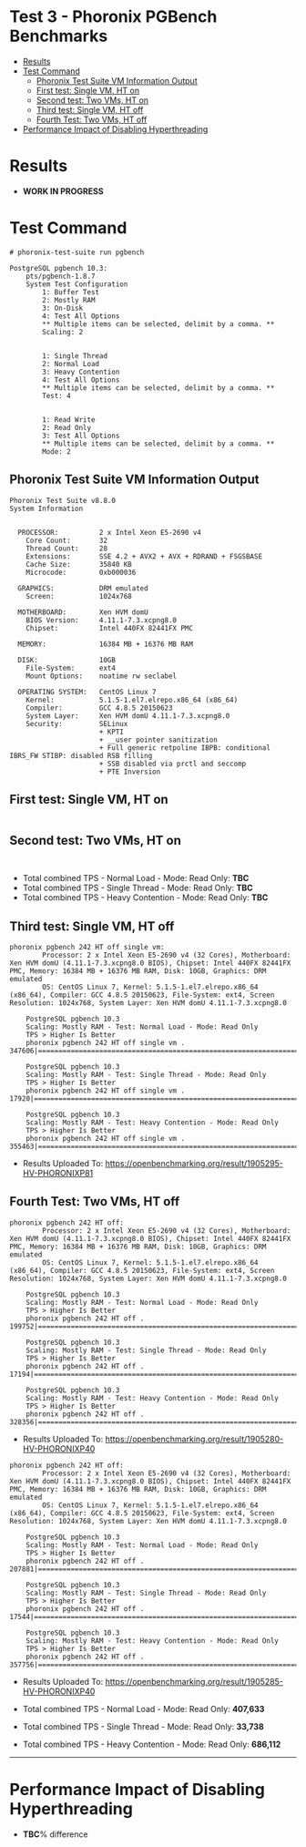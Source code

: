 # Test 3 - Phoronix PGBench Benchmarks

<!-- MarkdownTOC -->

- [Results](#results)
- [Test Command](#test-command)
    - [Phoronix Test Suite VM Information Output](#phoronix-test-suite-vm-information-output)
    - [First test: Single VM, HT on](#first-test-single-vm-ht-on)
    - [Second test: Two VMs, HT on](#second-test-two-vms-ht-on)
    - [Third test: Single VM, HT off](#third-test-single-vm-ht-off)
    - [Fourth Test: Two VMs, HT off](#fourth-test-two-vms-ht-off)
- [Performance Impact of Disabling Hyperthreading](#performance-impact-of-disabling-hyperthreading)

<!-- /MarkdownTOC -->

<a id="results"></a>
# Results

- **WORK IN PROGRESS**

<a id="test-command"></a>
# Test Command

```
# phoronix-test-suite run pgbench

PostgreSQL pgbench 10.3:
    pts/pgbench-1.8.7
    System Test Configuration
        1: Buffer Test
        2: Mostly RAM
        3: On-Disk
        4: Test All Options
        ** Multiple items can be selected, delimit by a comma. **
        Scaling: 2


        1: Single Thread
        2: Normal Load
        3: Heavy Contention
        4: Test All Options
        ** Multiple items can be selected, delimit by a comma. **
        Test: 4


        1: Read Write
        2: Read Only
        3: Test All Options
        ** Multiple items can be selected, delimit by a comma. **
        Mode: 2
```

<a id="phoronix-test-suite-vm-information-output"></a>
## Phoronix Test Suite VM Information Output
```
Phoronix Test Suite v8.8.0
System Information


  PROCESSOR:          2 x Intel Xeon E5-2690 v4
    Core Count:       32
    Thread Count:     28
    Extensions:       SSE 4.2 + AVX2 + AVX + RDRAND + FSGSBASE
    Cache Size:       35840 KB
    Microcode:        0xb000036

  GRAPHICS:           DRM emulated
    Screen:           1024x768

  MOTHERBOARD:        Xen HVM domU
    BIOS Version:     4.11.1-7.3.xcpng8.0
    Chipset:          Intel 440FX 82441FX PMC

  MEMORY:             16384 MB + 16376 MB RAM

  DISK:               10GB
    File-System:      ext4
    Mount Options:    noatime rw seclabel

  OPERATING SYSTEM:   CentOS Linux 7
    Kernel:           5.1.5-1.el7.elrepo.x86_64 (x86_64)
    Compiler:         GCC 4.8.5 20150623
    System Layer:     Xen HVM domU 4.11.1-7.3.xcpng8.0
    Security:         SELinux
                      + KPTI
                      + __user pointer sanitization
                      + Full generic retpoline IBPB: conditional IBRS_FW STIBP: disabled RSB filling
                      + SSB disabled via prctl and seccomp
                      + PTE Inversion
```

<a id="first-test-single-vm-ht-on"></a>
## First test: Single VM, HT on

```

```

<a id="second-test-two-vms-ht-on"></a>
## Second test: Two VMs, HT on

```

```

```

```

- Total combined TPS - Normal Load - Mode: Read Only: **TBC**
- Total combined TPS - Single Thread - Mode: Read Only: **TBC**
- Total combined TPS - Heavy Contention - Mode: Read Only: **TBC**

<a id="third-test-single-vm-ht-off"></a>
## Third test: Single VM, HT off

```
phoronix pgbench 242 HT off single vm:
        Processor: 2 x Intel Xeon E5-2690 v4 (32 Cores), Motherboard: Xen HVM domU (4.11.1-7.3.xcpng8.0 BIOS), Chipset: Intel 440FX 82441FX PMC, Memory: 16384 MB + 16376 MB RAM, Disk: 10GB, Graphics: DRM emulated
        OS: CentOS Linux 7, Kernel: 5.1.5-1.el7.elrepo.x86_64 (x86_64), Compiler: GCC 4.8.5 20150623, File-System: ext4, Screen Resolution: 1024x768, System Layer: Xen HVM domU 4.11.1-7.3.xcpng8.0

    PostgreSQL pgbench 10.3
    Scaling: Mostly RAM - Test: Normal Load - Mode: Read Only
    TPS > Higher Is Better
    phoronix pgbench 242 HT off single vm . 347606|===========================================================================================================================================================================================================================================================================================================================================================

    PostgreSQL pgbench 10.3
    Scaling: Mostly RAM - Test: Single Thread - Mode: Read Only
    TPS > Higher Is Better
    phoronix pgbench 242 HT off single vm . 17920|============================================================================================================================================================================================================================================================================================================================================================

    PostgreSQL pgbench 10.3
    Scaling: Mostly RAM - Test: Heavy Contention - Mode: Read Only
    TPS > Higher Is Better
    phoronix pgbench 242 HT off single vm . 355463|===========================================================================================================================================================================================================================================================================================================================================================
```

- Results Uploaded To: https://openbenchmarking.org/result/1905295-HV-PHORONIXP81

<a id="fourth-test-two-vms-ht-off"></a>
## Fourth Test: Two VMs, HT off

```
phoronix pgbench 242 HT off:
        Processor: 2 x Intel Xeon E5-2690 v4 (32 Cores), Motherboard: Xen HVM domU (4.11.1-7.3.xcpng8.0 BIOS), Chipset: Intel 440FX 82441FX PMC, Memory: 16384 MB + 16376 MB RAM, Disk: 10GB, Graphics: DRM emulated
        OS: CentOS Linux 7, Kernel: 5.1.5-1.el7.elrepo.x86_64 (x86_64), Compiler: GCC 4.8.5 20150623, File-System: ext4, Screen Resolution: 1024x768, System Layer: Xen HVM domU 4.11.1-7.3.xcpng8.0

    PostgreSQL pgbench 10.3
    Scaling: Mostly RAM - Test: Normal Load - Mode: Read Only
    TPS > Higher Is Better
    phoronix pgbench 242 HT off . 199752|=============================================================================================================================================================

    PostgreSQL pgbench 10.3
    Scaling: Mostly RAM - Test: Single Thread - Mode: Read Only
    TPS > Higher Is Better
    phoronix pgbench 242 HT off . 17194|==============================================================================================================================================================

    PostgreSQL pgbench 10.3
    Scaling: Mostly RAM - Test: Heavy Contention - Mode: Read Only
    TPS > Higher Is Better
    phoronix pgbench 242 HT off . 328356|=============================================================================================================================================================
```

- Results Uploaded To: https://openbenchmarking.org/result/1905280-HV-PHORONIXP40

```
phoronix pgbench 242 HT off:
        Processor: 2 x Intel Xeon E5-2690 v4 (32 Cores), Motherboard: Xen HVM domU (4.11.1-7.3.xcpng8.0 BIOS), Chipset: Intel 440FX 82441FX PMC, Memory: 16384 MB + 16376 MB RAM, Disk: 10GB, Graphics: DRM emulated
        OS: CentOS Linux 7, Kernel: 5.1.5-1.el7.elrepo.x86_64 (x86_64), Compiler: GCC 4.8.5 20150623, File-System: ext4, Screen Resolution: 1024x768, System Layer: Xen HVM domU 4.11.1-7.3.xcpng8.0

    PostgreSQL pgbench 10.3
    Scaling: Mostly RAM - Test: Normal Load - Mode: Read Only
    TPS > Higher Is Better
    phoronix pgbench 242 HT off . 207881|=============================================================================================================================================================

    PostgreSQL pgbench 10.3
    Scaling: Mostly RAM - Test: Single Thread - Mode: Read Only
    TPS > Higher Is Better
    phoronix pgbench 242 HT off . 17544|==============================================================================================================================================================

    PostgreSQL pgbench 10.3
    Scaling: Mostly RAM - Test: Heavy Contention - Mode: Read Only
    TPS > Higher Is Better
    phoronix pgbench 242 HT off . 357756|=============================================================================================================================================================
```

- Results Uploaded To: https://openbenchmarking.org/result/1905285-HV-PHORONIXP40


- Total combined TPS - Normal Load - Mode: Read Only: **407,633**
- Total combined TPS - Single Thread - Mode: Read Only: **33,738**
- Total combined TPS - Heavy Contention - Mode: Read Only: **686,112**

---

<a id="performance-impact-of-disabling-hyperthreading"></a>
# Performance Impact of Disabling Hyperthreading

- **TBC**% difference

